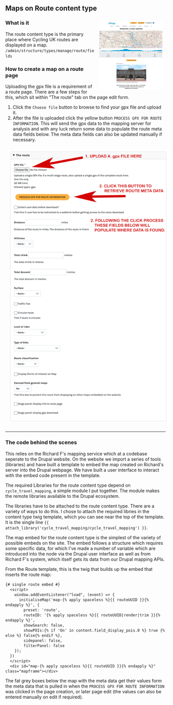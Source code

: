 ## Maps on Route content type
<img src="../assets/map-doc-route.png" alt="a route page" width="200" style="float: right; padding: 10px;"/>

### What is it

The route content type is the primary place where Cycling UK routes are displayed on a map. `/admin/structure/types/manage/route/fields`

### How to create a map on a route page

Uploading the gpx file is a requirement of a route page. There are a few steps for this, which sit within "The route" tab on the page edit form.

1. Click the `Choose file` button to browse to find your gpx file and upload it.
2. After the file is uploaded click the yellow button `PROCESS GPX FOR ROUTE INFORMATION`. This will send the gpx data to the mapping server for analysis and with any luck return some data to populate the route meta data fields below. The meta data fields can also be updated manually if necessary.

<img src="../assets/map-doc-gpx-upload.png" alt="gpx upload" style="padding: 10px;"/>

___

### The code behind the scenes

This relies on the Richard F's mapping service which at a codebase seperate to the Drupal website.  On the website we import a series of tools (libraries) and have built a template to embed the map created on Richard's server into the Drupal webpage. We have built a user interface to interact with the embed code present in the template.

The required Libraries for the route content type depend on `cycle_travel_mapping`, a simple module I put together.  The module makes the remote libraries available to the Drupal ecosystem.

The libraries have to be attached to the route content type. There are a variety of ways to do this.  I chose to attach the required libries in the content type twig template, which you can see near the top of the template. It is the single line `{{ attach_library('cycle_travel_mapping/cycle_travel_mapping') }}`.

The map embed for the route content type is the simplest of the variety of possible embeds on the site. The embed follows a structure which requires some specific data, for which I've made a number of variable which are introduced into the node via the Drupal user interface as well as from Richard F's system, which itself gets its data from our Drupal mapping APIs.

From the Route template, this is the twig that builds up the embed that inserts the route map:

```
{# single route embed #}
  <script>
    window.addEventListener("load", (event) => {
      initialiseMap('map-{% apply spaceless %}{{ routeUUID }}{% endapply %}', {
        preset: 'route',
        routeID: '{% apply spaceless %}{{ routeUUID|render|trim }}{% endapply %}',
        showSearch: false,
        showPOIs:{% if 'On' in content.field_display_pois.0 %} true {% else %} false{% endif %},
        sidepanel: false,
        filterPanel: false
    });
  })
  </script>
  <div id="map-{% apply spaceless %}{{ routeUUID }}{% endapply %}" class="mapframe"></div>
```

The fat grey boxes below the map with the meta data get their values form the meta data that is pulled in when the `PROCESS GPX FOR ROUTE INFORMATION` was clicked in the page creation, or later page edit (the values can also be entered manually on edit if required).
